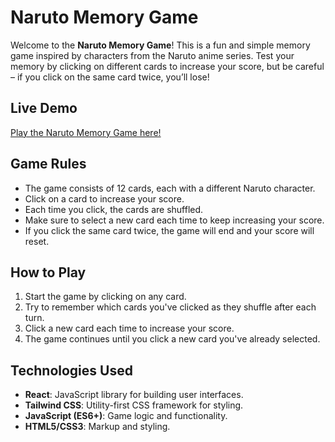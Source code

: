 # Naruto Memory Game

Welcome to the **Naruto Memory Game**! This is a fun and simple memory game inspired by characters from the Naruto anime series. Test your memory by clicking on different cards to increase your score, but be careful – if you click on the same card twice, you’ll lose!

## Live Demo

[Play the Naruto Memory Game here!](https://url.com)

## Game Rules

- The game consists of 12 cards, each with a different Naruto character.
- Click on a card to increase your score.
- Each time you click, the cards are shuffled.
- Make sure to select a new card each time to keep increasing your score.
- If you click the same card twice, the game will end and your score will reset.

## How to Play

1. Start the game by clicking on any card.
2. Try to remember which cards you've clicked as they shuffle after each turn.
3. Click a new card each time to increase your score.
4. The game continues until you click a new card you've already selected.

## Technologies Used

- **React**: JavaScript library for building user interfaces.
- **Tailwind CSS**: Utility-first CSS framework for styling.
- **JavaScript (ES6+)**: Game logic and functionality.
- **HTML5/CSS3**: Markup and styling.
